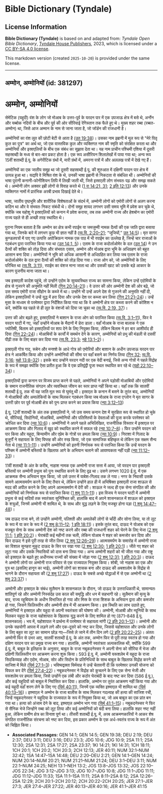 # Bible Dictionary (Tyndale)

## License Information

**Bible Dictionary (Tyndale)** is based on and adapted from: _Tyndale Open Bible Dictionary_, [Tyndale House Publishers](https://tyndaleopenresources.com/), 2023, which is licensed under a [CC BY-SA 4.0 license](https://creativecommons.org/licenses/by-sa/4.0/legalcode.en).

This markdown version (created `2025-10-20`) is provided under the same license.



--------------------------------

## अम्मोन, अम्मोनियों (id: 381297)

अम्मोन, अम्मोनियों
==================

सेमेटिक (यहूदी) वंश के लोग जो मोआब के उत्तर\-पूर्व के यरदन पार में एक उपजाऊ क्षेत्र में बसे थे, अर्नोन और यब्बोक नदियों के बीच और पूर्व की ओर सीरियाई रेगिस्तान तक फैले हुए थे। मुख्य शहर रब्बा (रब्बत\-अम्मोन) था, जिसे आज अम्मान के नाम से जाना जाता है, जो जॉर्डन की राजधानी है।

अम्मोनियों का वंश लूत की छोटी बेटी से आता है ([उत 19:38](https://ref.ly/Gen19:38))। उसका नाम इब्रानी में मूल रूप से "मेरे पितृ कुल का पुत्र" का अर्थ था, जो एक वास्तविक कुल और व्यक्तिगत नाम की स्मृति को संरक्षित करता था और अम्मोनियों और इस्राएलियों के बीच एक संबंध का सुझाव देता था। यह नाम प्राचीन पश्चिमी एशिया में दूसरी सहस्राब्दी के मध्य से बार\-बार प्रकट होता है। एक रूप असीरियन शिलालेखों में पाया गया था; अन्य रूप 15वीं शताब्दी ई.पू. के अगेरीटिक ग्रंथों में, मारी ग्रंथों में, अमरना पत्रों में और अललख पत्रों में देखे गए हैं।

अम्मोनियों का एक जातीय समूह था जो दूसरी सहस्राब्दी ई.पू. की शुरुआत में दक्षिणी यरदन पार क्षेत्र में उत्पन्न हुआ था। यद्यपि वे मिश्रित वंश के थे, उनकी भाषा इब्रानी से निकटता से संबंधित थी। अम्मोनियों की भाषा पुरानी कनानी\-फोनीशियन लिपि में लिखी जाती थी, जिसे इस्राएली लोग संभवतः पढ़ और समझ सकते थे। अम्मोनी लोग अक्सर इब्री लोगों से विवाह करते थे ([1 रा 14:21, 31](https://ref.ly/1Kgs14:21,1Kgs14:31); [2 इति 12:13](https://ref.ly/2Chr12:13)) और उनके व्यक्तिगत नामों में प्रारंभिक अरबी प्रभाव दिखाई देते थे।

भाषा, जातीय पृष्ठभूमि और शारीरिक विशेषताओं के संदर्भ में, अम्मोनी लोगों को एमोरी लोगों से अलग करना कठिन था और वे संभवतः निकट संबंधी थे। दोनों समूह शायद लगभग उसी समय भूमि में प्रवेश कर चुके थे, क्योंकि जब यहोशू ने इस्राएलियों को कनान में प्रवेश कराया, तब तक अम्मोनी राज्य और हेशबोन का एमोरी राज्य पहले से ही अच्छी तरह स्थापित थे।

पुराना नियम बताता है कि अम्मोन का क्षेत्र कभी रपाईम या जमजुम्मी नामक दैत्यों की एक जाति द्वारा बसाया गया था, जिनके बारे में लगभग कुछ भी ज्ञात नहीं है ([व्य.वि. 2:20–21](https://ref.ly/Deut2:20-Deut2:21); “जूजियों,” [उत 14:5](https://ref.ly/Gen14:5))। मृत सागर कुण्डलपत्रों में पाए गए उत्पत्ति अपोक्रिफ़न नामक एक पाठ में भी रपाईम का उल्लेख है, जिन्हें चार राजाओं के गठबंधन द्वारा पराजित किया गया था ([उत 14:1, 5](https://ref.ly/Gen14:1,Gen14:5))। एलाम के राजा कदोर्लाओमेर के दल ([उत 14](https://ref.ly/Gen14:1-Gen14:24)) ने उन दैत्यों की शक्ति को तोड़ दिया और संभवतः एसाव, अम्मोन और मोआब द्वारा भूमि के अधिग्रहण को बहुत आसान बना दिया। अम्मोनियों ने भूमि को अधिक आसानी से अधिग्रहित कर लिया जब एलाम के राजा कदोर्लाओमेर के दल द्वारा दैत्यों की शक्ति को तोड़ दिया गया। राजा ओग को, जो अम्मोनियों के लिए परिचित था ([व्य.वि. 3:11](https://ref.ly/Deut3:11)), रपाईम का वंशज माना जाता था और उसकी खाट को उसके बड़े आकार के कारण पूजनीय माना जाता था।

जब इस्राएली कादेश पहुंचे, तो उन्होंने एदोम के सुव्यवस्थित राज्य का सामना किया, लेकिन उन्हें एदोमियों के क्षेत्र से गुजरने की अनुमति नहीं मिली ([गिन 20:14–21](https://ref.ly/Num20:14-Num20:21))। वे उत्तर की ओर अम्मोनी देश की ओर बढ़े, जो उस समय एमोरी राजा सीहोन के कब्जे में था। उन्होंने भी उन्हें अपने देश से गुजरने की अनुमति नहीं दी, लेकिन इस्राएलियों ने उन्हें युद्ध में हरा दिया और उनके देश पर कब्जा कर लिया ([गिन 21:21–24](https://ref.ly/Num21:21-Num21:24))। उन्हें मूसा के माध्यम से परमेश्वर द्वारा निर्देशित किया गया था कि वे अम्मोनी क्षेत्र पर कब्जा करने की कोशिश न करें, क्योंकि वह पहले से ही लूत के वंशजों को दिया जा चुका था ([व्य.वि. 2:19, 37](https://ref.ly/Deut2:19,Deut0:37))।

उत्तर की ओर बढ़ते हुए, इस्राएलियों ने बाशान के राजा ओग को पराजित किया ([व्य.वि. 3:1–11](https://ref.ly/Deut3:1-Deut3:11)), फिर वे यरदन घाटी में गए, जहाँ उन्होंने मोआब के मैदानों में डेरा डाला। वहाँ मोआब के राजा बालाक ने एक ज्योतिषी, बिलाम को इस्राएलियों पर शाप देने के लिए नियुक्त किया, लेकिन बिलाम ने हर बार आशीर्वाद ही दिया ([गिन 22–24](https://ref.ly/Num22:1-Num24:25))। मोआबियों के कार्यों में समर्थन देने के कारण, अम्मोनियों को प्रभु की मंडली से दसवीं पीढ़ी तक के लिए बाहर कर दिया गया ([व्य.वि. 23:3](https://ref.ly/Deut23:3); [नहे 13:1–2](https://ref.ly/Neh13:1-Neh13:2))।

इस्राएली गोत्र गाद, रूबेन और मनश्शे के आधे गोत्र को एमोरियों और बाशान के अधीन उपजाऊ यरदन पार क्षेत्र ने आकर्षित किया और उन्होंने अम्मोनियों की सीमा पर वहाँ बसने का निर्णय लिया ([गिन 32](https://ref.ly/Num32:1-Num32:42); [व्य.वि. 3:16](https://ref.ly/Deut3:16); [यहो 13:8–32](https://ref.ly/Josh13:8-Josh13:32))। इसके बाद उन्होंने यरदन नदी पर एक वेदी बनाई, जिसे अन्य गोत्रों ने पहले विद्रोह के रूप में समझा क्योंकि ऐसा प्रतीत हुआ कि वे एक प्रतिद्वंद्वी पूजा स्थल स्थापित कर रहे थे ([यहो 22:10–34](https://ref.ly/Josh22:10-Josh22:34))।

इस्राएलियों द्वारा कनान पर विजय प्राप्त करने से पहले, अम्मोनियों ने अपने पड़ोसी मोआबियों और एदोमियों के समान राजनीतिक संगठन और व्यवस्थित जीवन का स्तर प्राप्त नहीं किया था। यहाँ तक कि सातवीं शताब्दी ई.पू. तक भी यह जाति मूल रूप से घुमंतू थी। इस्राएल के कनान में बसने के तुरंत बाद, अम्मोनियों ने मोआबियों और अमालेकियों के साथ मिलकर गठबंधन किया जब मोआब के राजा एग्लोन ने मृत सागर के उत्तरी छोर पर पूर्व मोआबी क्षेत्र को पुनः प्राप्त करने का प्रयास किया ([न्या 3:12–13](https://ref.ly/Judg3:12-Judg3:13))

ई.पू. 12वीं शताब्दी के अंत तक इस्राएलियों ने, जो उस समय कनान देश में सुरक्षित रूप से स्थापित हो चुके थे, सीरियाई, सिदोनियों, मोआबियों, अम्मोनियों और पलिश्तियों के देवताओं की पूजा करके परमेश्वर को क्रोधित कर दिया ([न्या 10:6](https://ref.ly/INVALID))। अम्मोनियों ने अपने पहले अभिलिखित, राजनीतिक विस्तार में इस्राएल पर आक्रमण किया और गिलाद में खुद को स्थापित करने में सफल रहे ([न्या 10:7–8](https://ref.ly/INVALID))। फिर उन्होंने यरदन को पार किया और यहूदा, बिन्यामीन और एप्रेम के गोत्रों पर हमला किया ([न्या 10:9](https://ref.ly/INVALID))। निराशा में गिलाद के बुजुर्गों ने सहायता के लिए यिप्तह की ओर रुख किया, जो एक सामाजिक बहिष्कृत थे लेकिन एक सक्षम सैन्य नेता थे ([न्या 11:1–11](https://ref.ly/INVALID))। उन्होंने अम्मोनियों को इतनी निर्णायक रूप से पराजित किया कि उन्हें यरदन के पश्चिम में अम्मोनी बस्तियों के खिलाफ आगे के अभियान चलाने की आवश्यकता नहीं पड़ी ([न्या 11:12–33](https://ref.ly/INVALID))।

11वीं शताब्दी के अंत के करीब, नाहाश नामक एक अम्मोनी राजा सत्ता में आया, जो यरदन पार इस्राएली बस्तियों पर अम्मोनी प्रभुत्व को पुनः स्थापित करने के लिए दृढ़ था। उसने लगभग 1020 ई.पू. में एक आक्रमक सैन्य अभियान शुरू किया, जो उसे उत्तर में याबेश\-गिलाद तक ले गया। नगर के निवासी उसके सामने आत्मसमर्पण करने के लिए तैयार थे, लेकिन उन्होंने हाल ही में अभिषिक्त इस्राएली राजा शाऊल से मदद की अपील करने के लिए अपने आत्मसमर्पण में देरी की। शाऊल ने जल्द ही एक सेना संगठित की और अम्मोनियों को निर्णायक रूप से पराजित किया ([1 शमू 11:1–11](https://ref.ly/1Sam11:1-1Sam11:11))। इस विजय ने यरदन घाटी में अम्मोनी प्रभुत्व से कई सदियों तक स्वतंत्रता सुनिश्चित की, हालांकि बाद में अपने शासनकाल में शाऊल को इस्राएल के शत्रुओं, जिनमें अम्मोनी भी शामिल थे, के साथ और युद्ध लड़ने के लिए मजबूर होना पड़ा ([1 शमू 14:47–48](https://ref.ly/1Sam14:47-1Sam14:48))।

जब दाऊद राजा बने, तो उन्होंने अम्मोनी, पलिश्ती और अमालेकी लोगों से चाँदी और सोना लिया, या तो लूट के रूप में या कर के रूप में ([2 शमू 8:11–12](https://ref.ly/2Sam8:11-2Sam8:12); [1 इति 18:11](https://ref.ly/1Chr18:11))। इसके तुरंत बाद, दाऊद ने योआब को एक मजबूत सेना के साथ अम्मोनी देश को नष्ट करने और रब्बा की राजधानी शहर को घेरने के लिए भेजा ([2 शमू 11:1](https://ref.ly/2Sam11:1); [1 इति 20:2](https://ref.ly/1Chr20:2))। घेराबंदी कई महीनों तक चली, लेकिन योआब ने शहर को कमजोर कर दिया और फिर दाऊद ने इसे पूरी तरह से जीत लिया ([2 शमू 12:26–29](https://ref.ly/2Sam12:26-2Sam12:29))। आत्मसमर्पण के समारोह में अम्मोनी राजा का विशाल सुनहरा मुकुट दाऊद के सिर पर रखा गया ([2 शमू 12:30](https://ref.ly/2Sam12:30); [1 इति 20:1](https://ref.ly/1Chr20:1))। जीते गए शहर को लूटा गया और उसके निवासियों को दास बना लिया गया। अन्य अम्मोनी शहरों को भी जीता गया और राष्ट्र को इस्राएल के बढ़ते हुए अधीनस्थ राज्यों की संख्या में जोड़ा गया ([2 शमू 12:31](https://ref.ly/2Sam12:31); [1 इति 20:3](https://ref.ly/1Chr20:3))। दाऊद ने अम्मोनी लोगों पर अम्मोनी राज परिवार से एक राज्यपाल नियुक्त किया। शोबी, जो नाहाश का एक और पुत्र था (इसलिए हानून का भाई), अम्मोनी लोगों का शासक बना और दाऊद की अबशालोम के विद्रोह से भागने के दौरान सहायता की ([2 शमू 17:27](https://ref.ly/2Sam17:27))। दाऊद के सबसे अच्छे योद्धाओं में से एक अम्मोनी था ([2 शमू 23:37](https://ref.ly/2Sam23:37))।

अम्मोनी और इस्राएल के संबंध सुलैमान के शासनकाल के दौरान, जो दाऊद के उत्तराधिकारी थे, सामान्यतः शांतिपूर्ण रहे और अम्मोनी निस्संदेह उस काल की समृद्धि और धन में सहभागी रहे। सुलैमान की मृत्यु के बाद, राज्य रहूबियाम के अधीन विभाजित हो गया और मिस्र के राजा शिशक के अभियान द्वारा और कमजोर हो गया, जिसने फिलिस्तीन और अम्मोनी क्षेत्र में भी आक्रमण किया। इस स्थिति का लाभ उठाते हुए, अम्मोनियों ने इस्राएल और यहूदा से अपनी स्वतंत्रता की घोषणा की। अम्मोनी, मोआबी और म्यूनियों के साथ मिलकर यहूदा के राजा यहोशापात के खिलाफ युद्ध करने के लिए शामिल हो गए (871–848 ई.पू. शासनकाल)। भय में, यहोशापात ने प्रार्थना में परमेश्वर से सहायता मांगी ([2 इति 20:1–12](https://ref.ly/2Chr20:1-2Chr20:12))। अम्मोनी और उनके सहयोगी आपस में लड़ने लगे और एक\-दूसरे को नष्ट कर दिया, जिससे यहोशापात और उनके लोगों के लिए बहुत सा लूट का सामान छोड़ गए—जिसे ले जाने में तीन दिन लगे ([2 इति 20:22–25](https://ref.ly/2Chr20:22-2Chr20:25))। अंततः अम्मोनी फिर से उभर आए, सातवीं शताब्दी ई.पू. के अंत तक, अम्मोन फिर से पूरी तरह स्वतंत्र हो गया और दक्षिण यरदन पार का प्रमुख राज्य बन गया। हालांकि, अम्मोनी स्वतंत्रता अल्पकालिक थी, क्योंकि 599 ई.पू. में, बाबुल के इतिहास के अनुसार, बाबुल के राजा नबूकदनेस्सर ने अपनी सेना को सीरिया में भेजा और दक्षिणी फिलिस्तीन पर आक्रमण करना शुरू किया। 593 ई.पू. में, अम्मोनी यरूशलेम में यहूदा के राजा सिदकिय्याह और एदोम, मोआब, सोर और सिदोन के प्रतिनिधियों के साथ बाबुल के खिलाफ विद्रोह करने की साजिश में मिले ([यिर्म 27:1–3](https://ref.ly/Jer27:1-Jer27:3))। भविष्यद्वक्ता यिर्मयाह ने उन्हें चेतावनी दी कि परमेश्वर उनकी योजना को विफल कर देंगे ([यिर्म 27:4–22](https://ref.ly/Jer27:4-Jer27:22))। नबूकदनेस्सर ने विद्रोह को कुचलने के लिए एक सेना भेजी और यरूशलेम पर हमला किया, जिसे उन्होंने एक लंबी और कठोर घेराबंदी के बाद नष्ट कर दिया (586 ई.पू.), और कई यहूदियों को बाबुल में निर्वासित कर दिया। हालांकि, अम्मोन पर तुरंत आक्रमण नहीं किया गया और कई यहूदी वहाँ शरण लेने के लिए गए ([यिर्म 40:11](https://ref.ly/Jer40:11)), जिनमें एक व्यक्ति इश्माएल भी शामिल था ([यिर्म 40:13–16](https://ref.ly/Jer40:13-Jer40:16))। इश्माएल ने अम्मोन के राजा बालीस के साथ मिलकर गदल्याह की हत्या की साजिश रची, जिन्हें नबूकदनेस्सर ने यहूदिया के राज्यपाल के रूप में नियुक्त किया था, जो अब बाबुल का एक प्रांत बन गया था। हत्या को अंजाम देने के बाद, इश्माएल अम्मोन भाग गया ([यिर्म 41:1–15](https://ref.ly/Jer41:1-Jer41:15))। नबूकदनेस्सर ने फिर से सैनिक भेजे जिन्होंने रब्बा को लूट लिया और कई अम्मोनियों को बंदी बना लिया। हालांकि शहर नष्ट नहीं हुआ, लेकिन ग्रामीण क्षेत्र का विनाश पूर्ण था। तीसरी शताब्दी ई.पू. में, अरब आक्रमणकारियों ने आकर शेष संगठित राजनीतिक संरचना को नष्ट कर दिया, इस प्रकार अम्मोन के एक अर्ध\-स्वतंत्र राज्य के रूप में अंत को चिह्नित किया।

* **Associated Passages:** GEN 14:1; GEN 14:5; GEN 19:38; DEU 2:19; DEU 2:37; DEU 3:11; DEU 3:16; DEU 23:3; JDG 10:6; JDG 10:9; 2SA 11:1; 2SA 12:30; 2SA 12:31; 2SA 17:27; 2SA 23:37; 1KI 14:21; 1KI 14:31; 1CH 18:11; 1CH 20:1; 1CH 20:2; 1CH 20:3; 2CH 12:13; JER 40:11; NUM 32:1–NUM 32:42; 1SA 14:47–1SA 14:48; DEU 2:20–DEU 2:21; GEN 14:1–GEN 14:24; NUM 20:14–NUM 20:21; NUM 21:21–NUM 21:24; DEU 3:1–DEU 3:11; NUM 22:1–NUM 24:25; NEH 13:1–NEH 13:2; JOS 13:8–JOS 13:32; JOS 22:10–JOS 22:34; JDG 3:12–JDG 3:13; JDG 10:7–JDG 10:8; JDG 11:1–JDG 11:11; JDG 11:12–JDG 11:33; 1SA 11:1–1SA 11:11; 2SA 8:11–2SA 8:12; 2SA 12:26–2SA 12:29; 2CH 20:1–2CH 20:12; 2CH 20:22–2CH 20:25; JER 27:1–JER 27:3; JER 27:4–JER 27:22; JER 40:13–JER 40:16; JER 41:1–JER 41:15


